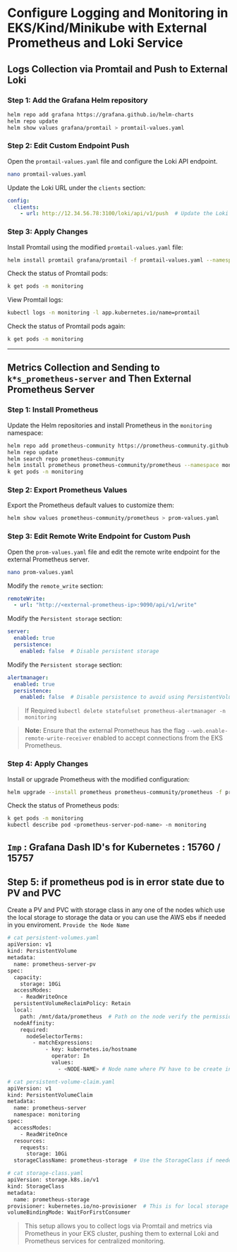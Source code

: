 # Configure Logging and Monitoring in EKS/Kind/Minikube with External Prometheus and Loki Service

## Logs Collection via Promtail and Push to External Loki

### Step 1: Add the Grafana Helm repository

```bash
helm repo add grafana https://grafana.github.io/helm-charts
helm repo update
helm show values grafana/promtail > promtail-values.yaml
```

### Step 2: Edit Custom Endpoint Push

Open the `promtail-values.yaml` file and configure the Loki API endpoint.

```bash
nano promtail-values.yaml
```

Update the Loki URL under the `clients` section:

```yaml
config:
  clients:
    - url: http://12.34.56.78:3100/loki/api/v1/push  # Update the Loki API endpoint
```

### Step 3: Apply Changes

Install Promtail using the modified `promtail-values.yaml` file:

```bash
helm install promtail grafana/promtail -f promtail-values.yaml --namespace monitoring --create-namespace
```

Check the status of Promtail pods:

```bash
k get pods -n monitoring
```

View Promtail logs:

```bash
kubectl logs -n monitoring -l app.kubernetes.io/name=promtail
```

Check the status of Promtail pods again:

```bash
k get pods -n monitoring
```

---

## Metrics Collection and Sending to `k*s_prometheus-server` and Then External Prometheus Server

### Step 1: Install Prometheus

Update the Helm repositories and install Prometheus in the `monitoring` namespace:

```bash
helm repo add prometheus-community https://prometheus-community.github.io/helm-charts
helm repo update
helm search repo prometheus-community
helm install prometheus prometheus-community/prometheus --namespace monitoring --create-namespace
k get pods -n monitoring
```

### Step 2: Export Prometheus Values

Export the Prometheus default values to customize them:

```bash
helm show values prometheus-community/prometheus > prom-values.yaml
```

### Step 3: Edit Remote Write Endpoint for Custom Push

Open the `prom-values.yaml` file and edit the remote write endpoint for the external Prometheus server.

```bash
nano prom-values.yaml
```

Modify the `remote_write` section:

```yaml
remoteWrite:
  - url: "http://<external-prometheus-ip>:9090/api/v1/write"
```
Modify the `Persistent storage` section:

```yaml
server:
  enabled: true
  persistence:
    enabled: false  # Disable persistent storage
```
Modify the `Persistent storage` section:
```yaml
alertmanager:
  enabled: true
  persistence:
    enabled: false  # Disable persistence to avoid using PersistentVolumes
```
> If Required `kubectl delete statefulset prometheus-alertmanager -n monitoring`

> **Note:** Ensure that the external Prometheus has the flag `--web.enable-remote-write-receiver` enabled to accept connections from the EKS Prometheus.

### Step 4: Apply Changes

Install or upgrade Prometheus with the modified configuration:

```bash
helm upgrade --install prometheus prometheus-community/prometheus -f prom-values.yaml --namespace monitoring
```

Check the status of Prometheus pods:

```bash
k get pods -n monitoring
kubectl describe pod <prometheus-server-pod-name> -n monitoring
```

`Imp` : Grafana Dash ID's for Kubernetes : 15760 / 15757
---

## Step 5: if prometheus pod is in error state due to PV and PVC 

Create a PV and PVC with storage class in any one of the nodes which use the local storage to storage the data or you can use the AWS ebs if needed in you enviroment. `Provide the Node Name`

```bash
# cat persistent-volumes.yaml 
apiVersion: v1
kind: PersistentVolume
metadata:
  name: prometheus-server-pv
spec:
  capacity:
    storage: 10Gi
  accessModes:
    - ReadWriteOnce
  persistentVolumeReclaimPolicy: Retain
  local:
    path: /mnt/data/prometheus  # Path on the node verify the permissions of this dir 
  nodeAffinity:
    required:
      nodeSelectorTerms:
        - matchExpressions:
            - key: kubernetes.io/hostname
              operator: In
              values:
                - <NODE-NAME> # Node name where PV have to be create in local storage /mnt/data/prometheus

# cat persistent-volume-claim.yaml 
apiVersion: v1
kind: PersistentVolumeClaim
metadata:
  name: prometheus-server
  namespace: monitoring
spec:
  accessModes:
    - ReadWriteOnce
  resources:
    requests:
      storage: 10Gi
  storageClassName: prometheus-storage  # Use the StorageClass if needed

# cat storage-class.yaml 
apiVersion: storage.k8s.io/v1
kind: StorageClass
metadata:
  name: prometheus-storage
provisioner: kubernetes.io/no-provisioner  # This is for local storage (not cloud)
volumeBindingMode: WaitForFirstConsumer
```

> This setup allows you to collect logs via Promtail and metrics via Prometheus in your EKS cluster, pushing them to external Loki and Prometheus services for centralized monitoring.